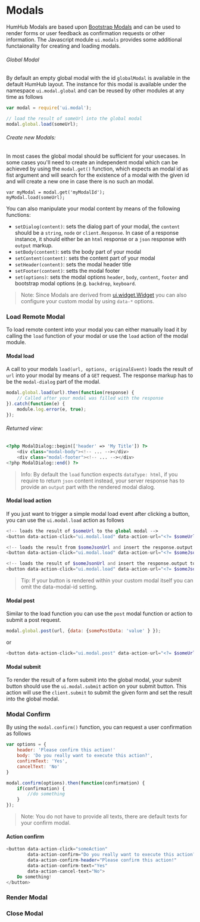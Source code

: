 Modals
=======

HumHub Modals are based upon [Bootstrap Modals](http://getbootstrap.com/javascript/#modals) and can be used to render forms or user feedback as confirmation requests or other information. The Javascript module `ui.modals` provides some additional functaionality for creating and loading modals.

###### Global Modal

By default an empty global modal with the id `globalModal` is available in the default HumHub layout.
The instance for this modal is available under the namespace `ui.modal.global` and can be reused by other modules at any time as follows

```javascript
var modal = require('ui.modal');

// load the result of someUrl into the global modal
modal.global.load(someUrl);
```


###### Create new Modals:

In most cases the global modal should be sufficient for your usecases. In some cases you'll need to create an independent modal which can be achieved by using the `modal.get()` function, which expects an modal id as fist argument and will search for the existence of a modal with the given id and will create a new one in case there is no such an modal.

```
var myModal = modal.get('myModalId');
myModal.load(someUrl);
```

You can also manipulate your modal content by means of the following functions:

- `setDialog(content)`: sets the dialog part of your modal, the `content` should be a `string`, `node` or `client.Response`. In case of a response instance, it should either be an `html` response or a `json` response with `output` markup.
- `setBody(content)`: sets the body part of your modal
- `setContent(content)`: sets the content part of your modal 
- `setHeader(content)`: sets the modal header title
- `setFooter(content)`: setts the modal footer
- `set(options)`: sets the modal options `header`, `body`, `content`, `footer` and bootstrap modal options (e.g. `backdrop`, `keyboard`.

> Note: Since Modals are derived from [ui.widget.Widget](javascript-components.md) you can also configure your custom modal by using `data-*` options.

### Load Remote Modal

To load remote content into your modal you can either manually load it by calling the `load` function of your modal or use the `load` action of the modal module.


#### Modal load

A call to your modals `load(url, options, originalEvent)` loads the result of `url` into your modal by means of a `GET` request. The response markup has to be the `modal-dialog` part of the modal. 

```javascript
modal.global.load(url).then(function(response) {
    // Called after your modal was filled with the response
}).catch(function(e) {
    module.log.error(e, true);
});
```
###### Returned view:

```php
<?php ModalDialog::begin(['header' => 'My Title']) ?>
    <div class="modal-body"><!-- ... --></div>
    <div class="modal-footer"><!-- ... --></div>
<?php ModalDialog::end() ?>
```

> Info: By default the `load` function expects `dataType: html`, if you require to return `json` content instead, your server response has to provide an `output` part with the rendered modal dialog.

#### Modal load action

If you just want to trigger a simple modal load event after clicking a button, you can use the `ui.modal.load` action as follows

```php
<!-- loads the result of $someUrl to the global modal -->
<button data-action-click="ui.modal.load" data-action-url="<?= $someUrl ?>">Load my Modal!</button>

<!-- loads the result from $someJsonUrl and insert the response.output to the global modal -->
<button data-action-click="ui.modal.load" data-action-url="<?= $someJsonUrl ?>" data-type="json">Load my Modal!</button>

<!-- loads the result of $someJsonUrl and insert the response.output to a custom modal -->
<button data-action-click="ui.modal.load" data-action-url="<?= $someJsonUrl ?>" data-modal-id="myId">Load my Modal!</button>
```

> Tip: If your button is rendered within your custom modal itself you can omit the data-modal-id setting.

#### Modal post

Similar to the load function you can use the `post` modal function or action to submit a post request.

```javascript
modal.global.post(url, {data: {somePostData: 'value' } });
```

or

```php
<button data-action-click="ui.modal.post" data-action-url="<?= $someUrl ?>">Post Modal!</button>
```

#### Modal submit

To render the result of a form submit into the global modal, your submit button should use the `ui.modal.submit` action on your submit button. This action will use the `client.submit` to submit the given form and set the result into the global modal.

### Modal Confirm

By using the `modal.confirm()` function, you can request a user confirmation as follows

```javascript
var options = {
    header: 'Please confirm this action!'
    body: 'Do you really want to execute this action?',
    confirmText: 'Yes',
    cancelText: 'No'
}

modal.confirm(options).then(function(confirmation) {
    if(confirmation) {
        //do something
    }
});
```

> Note: You do not have to provide all texts, there are default texts for your confirm modal.

#### Action confirm

```php
<button data-action-click="someAction" 
        data-action-confirm="Do you really want to execute this action?"
        data-action-confirm-header="Please confirm this action!"
        data-action-confirm-text="Yes"
        data-action-cancel-text="No">
    Do something!
</button>
```

### Render Modal
### Close Modal